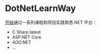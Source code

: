 # DotNetLearnWay

[开始](index.md)通过一系列课程和项目实践熟悉.NET 平台：

- C Sharp latest
- ASP.NET Core
- ADO.NET
- ...

